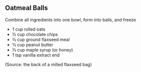 ## Oatmeal Balls

Combine all ingredients into one bowl, form into balls, and freeze

- 1 cup rolled oats
- ½ cup chocolate chips
- ½ cup ground flaxseed meal
- ½ cup peanut butter
- ⅓ cup maple syrup (or honey)
- 1 tsp vanilla extract
end

(Source: the back of a milled flaxseed bag)